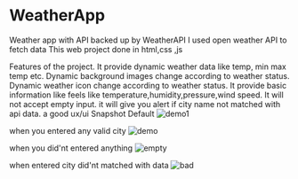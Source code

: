 # WeatherApp
Weather app with API backed up by WeatherAPI
I used open weather API to fetch data
This web project done in html,css ,js

Features of the project.
It provide dynamic weather data like temp, min max temp etc.
Dynamic background images change according to weather status.
Dynamic weather icon change according to weather status.
It provide basic information like feels like temperature,humidity,pressure,wind speed.
It will not accept empty input.
it will give you alert if city name not matched with api data.
a good ux/ui
Snapshot
Default
![demo1](https://github.com/JawwadShahzad/WeatherApp/assets/151244251/7d810155-1100-4014-bca8-fc42a08a1106)

when you entered any valid city
![demo](https://github.com/JawwadShahzad/WeatherApp/assets/151244251/a99671b4-3297-4a65-babc-2a2225936a56)

when you did'nt entered anything
![empty](https://github.com/JawwadShahzad/WeatherApp/assets/151244251/943d227b-7053-4aab-8cf4-09e7df325f11)

when entered city did'nt matched with data
![bad](https://github.com/JawwadShahzad/WeatherApp/assets/151244251/f84f6891-a9a4-4e0d-82f2-a66e074a9e6c)
